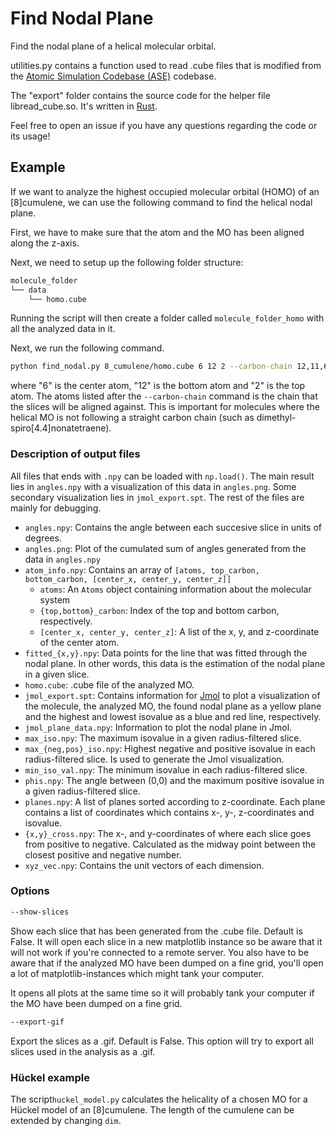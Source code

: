 # Find Nodal Plane
Find the nodal plane of a helical molecular orbital.

utilities.py contains a function used to read .cube files that is modified from the [Atomic Simulation Codebase (ASE)](https://wiki.fysik.dtu.dk/ase/) codebase.

The "export" folder contains the source code for the helper file libread_cube.so. It's written in [Rust](https://www.rust-lang.org/).

Feel free to open an issue if you have any questions regarding the code or its usage!


## Example
If we want to analyze the highest occupied molecular orbital (HOMO) of an \[8\]cumulene, we can use the following command to find the helical nodal plane.

First, we have to make sure that the atom and the MO has been aligned along the z-axis.

Next, we need to setup up the following folder structure:
```bash
molecule_folder
└── data
    └── homo.cube
```
Running the script will then create a folder called `molecule_folder_homo` with all the analyzed data in it.

Next, we run the following command.
```bash
python find_nodal.py 8_cumulene/homo.cube 6 12 2 --carbon-chain 12,11,6,4,2
```
where "6" is the center atom, "12" is the bottom atom and "2" is the top atom. The atoms listed after the `--carbon-chain` command is the chain that the slices will be aligned against. This is important for molecules where the helical MO is not following a straight carbon chain (such as dimethyl-spiro[4.4]nonatetraene).

### Description of output files
All files that ends with `.npy` can be loaded with `np.load()`. The main result lies in `angles.npy` with a visualization of this data in `angles.png`. Some secondary visualization lies in `jmol_export.spt`. The rest of the files are mainly for debugging.
- `angles.npy`: Contains the angle between each succesive slice in units of degrees.
- `angles.png`: Plot of the cumulated sum of angles generated from the data in `angles.npy`
- `atom_info.npy`: Contains an array of `[atoms, top_carbon, bottom_carbon, [center_x, center_y, center_z]]`
    - `atoms`: An `Atoms` object containing information about the molecular system
    - `{top,bottom}_carbon`: Index of the top and bottom carbon, respectively.
    - `[center_x, center_y, center_z]`: A list of the x, y, and z-coordinate of the center atom.
- `fitted_{x,y}.npy`: Data points for the line that was fitted through the nodal plane. In other words, this data is the estimation of the nodal plane in a given slice.
- `homo.cube`: .cube file of the analyzed MO.
- `jmol_export.spt`: Contains information for [Jmol](http://wiki.jmol.org/index.php/Main_Page) to plot a visualization of the molecule, the analyzed MO, the found nodal plane as a yellow plane and the highest and lowest isovalue as a blue and red line, respectively.
- `jmol_plane_data.npy`: Information to plot the nodal plane in Jmol.
- `max_iso.npy`: The maximum isovalue in a given radius-filtered slice.
- `max_{neg,pos}_iso.npy`: Highest negative and positive isovalue in each radius-filtered slice. Is used to generate the Jmol visualization.
- `min_iso_val.npy`: The minimum isovalue in each radius-filtered slice.
- `phis.npy`: The angle between (0,0) and the maximum positive isovalue in a given radius-filtered slice.
- `planes.npy`: A list of planes sorted according to z-coordinate. Each plane contains a list of coordinates which contains x-, y-, z-coordinates and isovalue.
- `{x,y}_cross.npy`: The x-, and y-coordinates of where each slice goes from positive to negative. Calculated as the midway point between the closest positive and negative number.
- `xyz_vec.npy`: Contains the unit vectors of each dimension.

### Options
```bash
--show-slices
```
Show each slice that has been generated from the .cube file. Default is False. It will open each slice in a new matplotlib instance so be aware that it will not work if you're connected to a remote server. You also have to be aware that if the analyzed MO have been dumped on a fine grid, you'll open a lot of matplotlib-instances which might tank your computer.

It opens all plots at the same time so it will probably tank your computer if the MO have been dumped on a fine grid.

```bash
--export-gif
```
Export the slices as a .gif. Default is False. This option will try to export all slices used in the analysis as a .gif.

### Hückel example
The script`huckel_model.py` calculates the helicality of a chosen MO for a Hückel model of an [8]cumulene. The length of the cumulene can be extended by changing `dim`.
